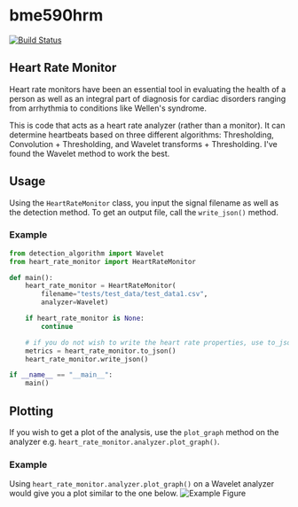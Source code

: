# bme590hrm
[![Build Status](https://travis-ci.com/AznStevy/bme590hrm.svg?branch=szx2%2Fdevelop)](https://travis-ci.com/AznStevy/bme590hrm)

## Heart Rate Monitor
Heart rate monitors have been an essential tool in evaluating the health of a person as well as an integral part of diagnosis for cardiac disorders ranging from arrhythmia to conditions like Wellen's syndrome.

This is code that acts as a heart rate analyzer (rather than a monitor). It can determine heartbeats based on three different algorithms: Thresholding, Convolution + Thresholding, and Wavelet transforms + Thresholding. I've found the Wavelet method to work the best.

## Usage
Using the `HeartRateMonitor` class, you input the signal filename as well as the detection method. To get an output file, call the `write_json()` method.

### Example
```python
from detection_algorithm import Wavelet
from heart_rate_monitor import HeartRateMonitor

def main():
    heart_rate_monitor = HeartRateMonitor(
        filename="tests/test_data/test_data1.csv",
        analyzer=Wavelet)

    if heart_rate_monitor is None:
        continue

    # if you do not wish to write the heart rate properties, use to_json()
    metrics = heart_rate_monitor.to_json()
    heart_rate_monitor.write_json()

if __name__ == "__main__":
    main()
```
## Plotting
If you wish to get a plot of the analysis, use the `plot_graph` method on the analyzer e.g. `heart_rate_monitor.analyzer.plot_graph()`.

### Example
Using `heart_rate_monitor.analyzer.plot_graph()` on a Wavelet analyzer would give you a plot similar to the one below.
![Example Figure](https://i.imgur.com/vvmEqRl.png)

